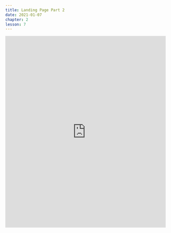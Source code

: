 ```yaml
---
title: Landing Page Part 2
date: 2021-01-07
chapter: 2
lesson: 7
---
```


<iframe width="100%" height="600" src="https://www.youtube.com/embed/uKtydJuXmZo" title="YouTube video player" frameborder="0" allow="accelerometer; autoplay; clipboard-write; encrypted-media; gyroscope; picture-in-picture" allowfullscreen></iframe>